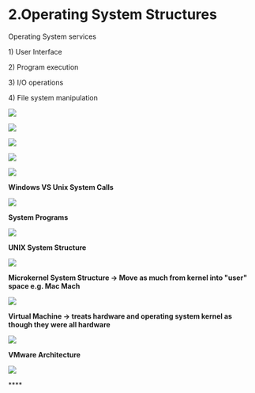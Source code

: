 # 2.Operating System Structures

Operating System services 

1\) User Interface

2\) Program execution

3\) I/O operations

4\) File system manipulation 

![](../.gitbook/assets/image%20%2828%29.png)

![](../.gitbook/assets/image%20%2874%29.png)





![](../.gitbook/assets/image%20%2811%29.png)

![](../.gitbook/assets/image%20%2885%29.png)

![](../.gitbook/assets/image%20%2858%29.png)

**Windows VS Unix System Calls** 

![](../.gitbook/assets/image%20%288%29.png)



**System Programs**

![](../.gitbook/assets/image%20%28151%29.png)

**UNIX System Structure**

![](../.gitbook/assets/image%20%2832%29.png)

**Microkernel System Structure -&gt; Move as much from kernel into "user" space e.g. Mac Mach**

![](../.gitbook/assets/image%20%2833%29.png)

**Virtual Machine -&gt; treats hardware and operating system kernel as though they were all hardware**

![](../.gitbook/assets/image%20%28143%29.png)

**VMware Architecture** 

![](../.gitbook/assets/image%20%2852%29.png)

\*\*\*\*

